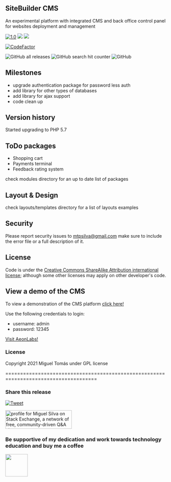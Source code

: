 ## SiteBuilder CMS
An experimental platform with integrated CMS and back office control panel for websites deployment and management


[![1.0](https://jitpack.io/v/aeonSolutions/Sitebuilder-CMS.svg)](https://jitpack.io/#aeonSolutions/AeonLabs-Sitebuilder-CMS)
[![](https://jitci.com/gh/aeonSolutions/Sitebuilder-CMS/svg)](https://jitci.com/gh/aeonSolutions/AeonLabs-Sitebuilder-CMS)
![](https://views.whatilearened.today/views/github/aeonSolutions/AeonLabs-Sitebuilder-CMS.svg)

[![CodeFactor](https://www.codefactor.io/repository/github/aeonsolutions/AeonLabs-Sitebuilder-CMS/badge)](https://www.codefactor.io/repository/github/aeonsolutions/AeonLabs-Sitebuilder-CMS)

![GitHub all releases](https://img.shields.io/github/downloads/aeonSolutions/Sitebuilder-CMS/total?style=for-the-badge)
![GitHub search hit counter](https://img.shields.io/github/search/aeonSolutions/Sitebuilder-CMS/Sitebuilder-CMS?style=for-the-badge)
![GitHub](https://img.shields.io/github/license/aeonSolutions/Sitebuilder-CMS?style=for-the-badge)

## Milestones
- upgrade authentication package for password less auth
- add library for other types of databases
- add library for ajax support
- code clean up

## Version history
Started upgrading to PHP 5.7

## ToDo packages
- Shopping cart
- Payments terminal
- Feedback rating system

check modules directory for an up to date list of packages
## Layout & Design
check layouts/templates directory for a list of layouts examples 


## Security
Please report security issues to mtpsilva@gmail.com make sure to include the error file or a full description of it.

## License
Code is under the [Creative Commons ShareAlike Attribution international license](http://creativecommons.org/licenses/by-sa/4.0/); although some other licenses may apply on other developer's code.

## View a demo of the CMS
To view a demonstration of the CMS platform [click here!](http://aeonlabs.solutions/sitebuilder/index.php)

Use the following credentials to login:
- username: admin
- password: 12345


[Visit AeonLabs!](http://www.aeonlabs.science)


### License
Copyright 2021 Miguel Tomás under GPL license

=====================================================================================
### Share this release
[![Tweet](https://img.shields.io/twitter/url/http/shields.io.svg?style=social)](https://twitter.com/intent/tweet?original_referer=https%3A%2F%2Fjitpack.io%2F&ref_src=twsrc%5Etfw&text=Version%201.0%20of%20AeonLabs-Common-Libraries-for-Android%20is%20now%20available%20on%20&tw_p=tweetbutton&url=http%3A%2F%2Fjitpack.io%2F%23aeonSolutions%2FAeonLabs-Common-Libraries-for-Android%2F1.0)

<a href="https://stackexchange.com/users/18907312/miguel-silva"><img src="https://stackexchange.com/users/flair/18907312.png" width="208" height="58" alt="profile for Miguel Silva on Stack Exchange, a network of free, community-driven Q&amp;A sites" title="profile for Miguel Silva on Stack Exchange, a network of free, community-driven Q&amp;A sites" /></a>

### Be supportive of my dedication and work towards technology education and buy me a coffee

[<img src="https://cdn.buymeacoffee.com/buttons/v2/default-yellow.png" data-canonical-src="https://cdn.buymeacoffee.com/buttons/v2/default-yellow.png" height="70" />](https://www.buymeacoffee.com/migueltomas)
